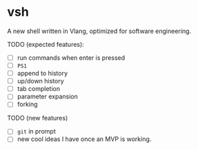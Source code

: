 # vsh
A new shell written in Vlang, optimized for software engineering.

TODO (expected features):
- [ ] run commands when enter is pressed
- [ ] `PS1`
- [ ] append to history
- [ ] up/down history
- [ ] tab completion
- [ ] parameter expansion
- [ ] forking

TODO (new features)
- [ ] `git` in prompt
- [ ] new cool ideas I have once an MVP is working.
